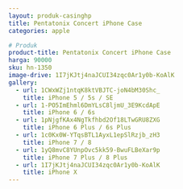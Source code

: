 ```yaml
---
layout: produk-casinghp
title: Pentatonix Concert iPhone Case
categories: apple

# Produk
product-title: Pentatonix Concert iPhone Case
harga: 90000
sku: hn-1350
image-drive: 1I7jKJtj4naJCUI34zqc0Ar1y0b-KoAlK
gallery:
  - url: 1CWxWZj1ntqK8ktVBJTC-joN4bM30Shc_
    title: iPhone 5 / 5s / SE
  - url: 1-PO5ImEhml6DmYLsC8ljmU_3E9KcdApE
    title: iPhone 6 / 6s
  - url: 1pNjgfKAx4NgTkfhbd2Of18LTwGRU8ZXG
    title: iPhone 6 Plus / 6s Plus
  - url: 1c0Kx0W-YTqsBTL1AyxL1epSlRzjb_zH3
    title: iPhone 7 / 8
  - url: 1yQ8mvC8YUnpOvc5kk59-BwuFLBeXar9p
    title: iPhone 7 Plus / 8 Plus
  - url: 1I7jKJtj4naJCUI34zqc0Ar1y0b-KoAlK
    title: iPhone X
---
```

